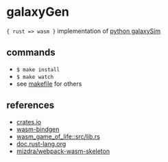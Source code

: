 # galaxyGen

`{ rust => wasm }` implementation of [python galaxySim](https://github.com/lynncyrin/galaxySim)

## commands

* `$ make install`
* `$ make watch`
* see [makefile](makefile) for others

## references

* [crates.io](https://crates.io/)
* [wasm-bindgen](https://github.com/rustwasm/wasm-bindgen)
* [wasm_game_of_life::src/lib.rs](https://github.com/rustwasm/wasm_game_of_life/blob/9027577f61ec55dd4caa29febce9c49489d90fd3/src/lib.rs)
* [doc.rust-lang.org](https://doc.rust-lang.org/book/second-edition/)
* [mizdra/webpack-wasm-skeleton](https://github.com/mizdra/webpack-wasm-skeleton)
